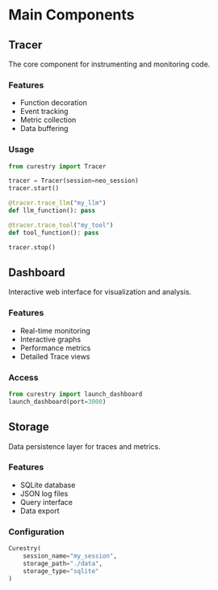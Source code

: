 # Main Components

## Tracer
The core component for instrumenting and monitoring code.

### Features
- Function decoration
- Event tracking
- Metric collection
- Data buffering

### Usage
```python
from curestry import Tracer

tracer = Tracer(session=neo_session)
tracer.start()

@tracer.trace_llm("my_llm")
def llm_function(): pass

@tracer.trace_tool("my_tool")
def tool_function(): pass

tracer.stop()
```

## Dashboard
Interactive web interface for visualization and analysis.

### Features
- Real-time monitoring
- Interactive graphs
- Performance metrics
- Detailed Trace views

### Access
```python
from curestry import launch_dashboard
launch_dashboard(port=3000)
```

## Storage
Data persistence layer for traces and metrics.

### Features
- SQLite database
- JSON log files
- Query interface
- Data export

### Configuration
```python
Curestry(
    session_name="my_session",
    storage_path="./data",
    storage_type="sqlite"
)
```